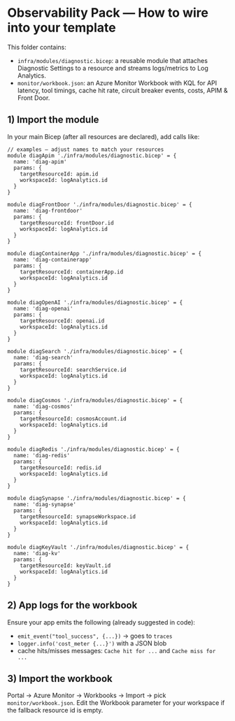 # Observability Pack — How to wire into your template

This folder contains:
- `infra/modules/diagnostic.bicep`: a reusable module that attaches Diagnostic Settings to a resource and streams logs/metrics to Log Analytics.
- `monitor/workbook.json`: an Azure Monitor Workbook with KQL for API latency, tool timings, cache hit rate, circuit breaker events, costs, APIM & Front Door.

## 1) Import the module
In your main Bicep (after all resources are declared), add calls like:

```bicep
// examples — adjust names to match your resources
module diagApim './infra/modules/diagnostic.bicep' = {
  name: 'diag-apim'
  params: {
    targetResourceId: apim.id
    workspaceId: logAnalytics.id
  }
}

module diagFrontDoor './infra/modules/diagnostic.bicep' = {
  name: 'diag-frontdoor'
  params: {
    targetResourceId: frontDoor.id
    workspaceId: logAnalytics.id
  }
}

module diagContainerApp './infra/modules/diagnostic.bicep' = {
  name: 'diag-containerapp'
  params: {
    targetResourceId: containerApp.id
    workspaceId: logAnalytics.id
  }
}

module diagOpenAI './infra/modules/diagnostic.bicep' = {
  name: 'diag-openai'
  params: {
    targetResourceId: openai.id
    workspaceId: logAnalytics.id
  }
}

module diagSearch './infra/modules/diagnostic.bicep' = {
  name: 'diag-search'
  params: {
    targetResourceId: searchService.id
    workspaceId: logAnalytics.id
  }
}

module diagCosmos './infra/modules/diagnostic.bicep' = {
  name: 'diag-cosmos'
  params: {
    targetResourceId: cosmosAccount.id
    workspaceId: logAnalytics.id
  }
}

module diagRedis './infra/modules/diagnostic.bicep' = {
  name: 'diag-redis'
  params: {
    targetResourceId: redis.id
    workspaceId: logAnalytics.id
  }
}

module diagSynapse './infra/modules/diagnostic.bicep' = {
  name: 'diag-synapse'
  params: {
    targetResourceId: synapseWorkspace.id
    workspaceId: logAnalytics.id
  }
}

module diagKeyVault './infra/modules/diagnostic.bicep' = {
  name: 'diag-kv'
  params: {
    targetResourceId: keyVault.id
    workspaceId: logAnalytics.id
  }
}
```

## 2) App logs for the workbook
Ensure your app emits the following (already suggested in code):
- `emit_event("tool_success", {...})` → goes to `traces`
- `logger.info('cost_meter {...}')` with a JSON blob
- cache hits/misses messages: `Cache hit for ...` and `Cache miss for ...`

## 3) Import the workbook
Portal → Azure Monitor → Workbooks → Import → pick `monitor/workbook.json`.
Edit the Workbook parameter for your workspace if the fallback resource id is empty.

